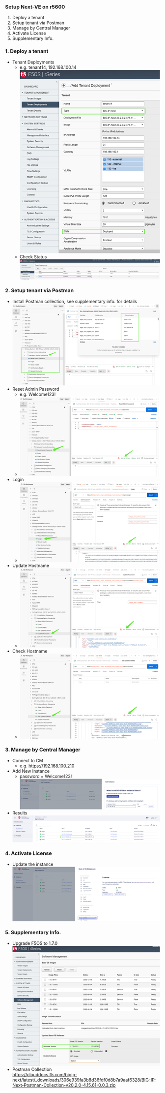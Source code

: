 ### Setup Next-VE on r5600
1. Deploy a tenant
2. Setup tenant via Postman
3. Manage by Central Manager
4. Activate License
5. Supplementary Info.

### 1. Deploy a tenant
+ Tenant Deployments
  + e.g. tenant14, 192.168.100.14  
  ![alt text](image-12.png)
  + Check Status
  ![alt text](image-14.png)

### 2. Setup tenant via Postman
+ Install Postman collection, see supplementary info. for details
  ![alt text](image-15.png)
+ Reset Admin Password
  + e.g. Welcome123!
  + ![alt text](image-16.png)
+ Login
  + ![alt text](image-17.png)
+ Update Hostname
  + ![alt text](image-18.png)
+ Check Hostname
  + ![alt text](image-19.png)

### 3. Manage by Central Manager
+ Connect to CM
  + e.g. https://192.168.100.210
+ Add New Instance
  + password = Welcome123!
  ![alt text](image-20.png)
+ Results
  ![alt text](image-21.png)

### 4. Activate License
+ Update the instance
  ![alt text](image-22.png)

### 5. Supplementary Info.
+ Upgrade F5OS to 1.7.0
  ![alt text](image-13.png)
+ Postman Collection  
  https://clouddocs.f5.com/bigip-next/latest/_downloads/306e939fa3b8d36fdf0d8b7a9aaf6328/BIG-IP-Next-Postman-Collection-v20.2.0-4.15.61-0.0.3.zip

  
